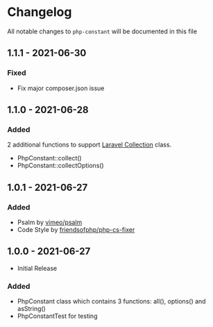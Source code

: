 # Changelog

All notable changes to `php-constant` will be documented in this file

## 1.1.1 - 2021-06-30
### Fixed
- Fix major composer.json issue

## 1.1.0 - 2021-06-28
### Added
2 additional functions to support [Laravel Collection](https://laravel.com/docs/collections) class.
- PhpConstant::collect()
- PhpConstant::collectOptions()


## 1.0.1 - 2021-06-27
### Added
- Psalm by [vimeo/psalm](https://github.com/vimeo/psalm)
- Code Style by [friendsofphp/php-cs-fixer](https://github.com/friendsofphp/php-cs-fixer)


## 1.0.0 - 2021-06-27
- Initial Release

### Added
- PhpConstant class which contains 3 functions: all(), options() and asString()
- PhpConstantTest for testing
